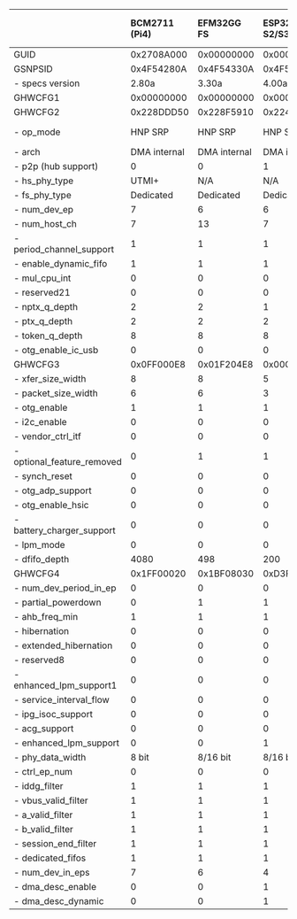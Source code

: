 |                            | BCM2711 (Pi4)   | EFM32GG FS   | ESP32-S2/S3   | ESP32-P4     | ST F407/411/429 FS   | ST F407/429 HS   | ST F412/767 FS   | ST F723 FS   | ST F723 HS   | ST F769      | ST H743 HS   | ST L476 FS   | ST U5A5 HS   | GD32VF103 FS   | XMC4500      |
|:---------------------------|:----------------|:-------------|:--------------|:-------------|:---------------------|:-----------------|:-----------------|:-------------|:-------------|:-------------|:-------------|:-------------|:-------------|:---------------|:-------------|
| GUID                       | 0x2708A000      | 0x00000000   | 0x00000000    | 0x00000000   | 0x00001200           | 0x00001100       | 0x00002000       | 0x00003000   | 0x00003100   | 0x00002100   | 0x00002300   | 0x00002000   | 0x00005000   | 0x00001000     | 0x00AEC000   |
| GSNPSID                    | 0x4F54280A      | 0x4F54330A   | 0x4F54400A    | 0x4F54400A   | 0x4F54281A           | 0x4F54281A       | 0x4F54320A       | 0x4F54330A   | 0x4F54330A   | 0x4F54320A   | 0x4F54330A   | 0x4F54310A   | 0x4F54411A   | 0x00000000     | 0x4F54292A   |
| - specs version            | 2.80a           | 3.30a        | 4.00a         | 4.00a        | 2.81a                | 2.81a            | 3.20a            | 3.30a        | 3.30a        | 3.20a        | 3.30a        | 3.10a        | 4.11a        | 0.00W          | 2.92a        |
| GHWCFG1                    | 0x00000000      | 0x00000000   | 0x00000000    | 0x00000000   | 0x00000000           | 0x00000000       | 0x00000000       | 0x00000000   | 0x00000000   | 0x00000000   | 0x00000000   | 0x00000000   | 0x00000000   | 0x00000000     | 0x00000000   |
| GHWCFG2                    | 0x228DDD50      | 0x228F5910   | 0x224DD930    | 0x215FFFD0   | 0x229DCD20           | 0x229ED590       | 0x229ED520       | 0x229ED520   | 0x229FE1D0   | 0x229FE190   | 0x229FE190   | 0x229ED520   | 0x228FE052   | 0x00000000     | 0x228F5930   |
| - op_mode                  | HNP SRP         | HNP SRP      | HNP SRP       | HNP SRP      | HNP SRP              | HNP SRP          | HNP SRP          | HNP SRP      | HNP SRP      | HNP SRP      | HNP SRP      | HNP SRP      | noHNP noSRP  | HNP SRP        | HNP SRP      |
| - arch                     | DMA internal    | DMA internal | DMA internal  | DMA internal | Slave only           | DMA internal     | Slave only       | Slave only   | DMA internal | DMA internal | DMA internal | Slave only   | DMA internal | Slave only     | DMA internal |
| - p2p (hub support)        | 0               | 0            | 1             | 0            | 1                    | 0                | 1                | 1            | 0            | 0            | 0            | 1            | 0            | 0              | 1            |
| - hs_phy_type              | UTMI+           | N/A          | N/A           | UTMI+/ULPI   | N/A                  | ULPI             | N/A              | N/A          | UTMI+/ULPI   | ULPI         | ULPI         | N/A          | UTMI+        | N/A            | N/A          |
| - fs_phy_type              | Dedicated       | Dedicated    | Dedicated     | Shared ULPI  | Dedicated            | Dedicated        | Dedicated        | Dedicated    | Dedicated    | Dedicated    | Dedicated    | Dedicated    | N/A          | N/A            | Dedicated    |
| - num_dev_ep               | 7               | 6            | 6             | 15           | 3                    | 5                | 5                | 5            | 8            | 8            | 8            | 5            | 8            | 0              | 6            |
| - num_host_ch              | 7               | 13           | 7             | 15           | 7                    | 11               | 11               | 11           | 15           | 15           | 15           | 11           | 15           | 0              | 13           |
| - period_channel_support   | 1               | 1            | 1             | 1            | 1                    | 1                | 1                | 1            | 1            | 1            | 1            | 1            | 1            | 0              | 1            |
| - enable_dynamic_fifo      | 1               | 1            | 1             | 1            | 1                    | 1                | 1                | 1            | 1            | 1            | 1            | 1            | 1            | 0              | 1            |
| - mul_cpu_int              | 0               | 0            | 0             | 1            | 1                    | 1                | 1                | 1            | 1            | 1            | 1            | 1            | 0            | 0              | 0            |
| - reserved21               | 0               | 0            | 0             | 0            | 0                    | 0                | 0                | 0            | 0            | 0            | 0            | 0            | 0            | 0              | 0            |
| - nptx_q_depth             | 2               | 2            | 1             | 1            | 2                    | 2                | 2                | 2            | 2            | 2            | 2            | 2            | 2            | 0              | 2            |
| - ptx_q_depth              | 2               | 2            | 2             | 1            | 2                    | 2                | 2                | 2            | 2            | 2            | 2            | 2            | 2            | 0              | 2            |
| - token_q_depth            | 8               | 8            | 8             | 8            | 8                    | 8                | 8                | 8            | 8            | 8            | 8            | 8            | 8            | 0              | 8            |
| - otg_enable_ic_usb        | 0               | 0            | 0             | 0            | 0                    | 0                | 0                | 0            | 0            | 0            | 0            | 0            | 0            | 0              | 0            |
| GHWCFG3                    | 0x0FF000E8      | 0x01F204E8   | 0x00C804B5    | 0x03805EB5   | 0x020001E8           | 0x03F403E8       | 0x0200D1E8       | 0x0200D1E8   | 0x03EED2E8   | 0x03EED2E8   | 0x03B8D2E8   | 0x0200D1E8   | 0x03B882E8   | 0x00000000     | 0x027A01E5   |
| - xfer_size_width          | 8               | 8            | 5             | 5            | 8                    | 8                | 8                | 8            | 8            | 8            | 8            | 8            | 8            | 0              | 5            |
| - packet_size_width        | 6               | 6            | 3             | 3            | 6                    | 6                | 6                | 6            | 6            | 6            | 6            | 6            | 6            | 0              | 6            |
| - otg_enable               | 1               | 1            | 1             | 1            | 1                    | 1                | 1                | 1            | 1            | 1            | 1            | 1            | 1            | 0              | 1            |
| - i2c_enable               | 0               | 0            | 0             | 0            | 1                    | 1                | 1                | 1            | 0            | 0            | 0            | 1            | 0            | 0              | 1            |
| - vendor_ctrl_itf          | 0               | 0            | 0             | 1            | 0                    | 1                | 0                | 0            | 1            | 1            | 1            | 0            | 1            | 0              | 0            |
| - optional_feature_removed | 0               | 1            | 1             | 1            | 0                    | 0                | 0                | 0            | 0            | 0            | 0            | 0            | 0            | 0              | 0            |
| - synch_reset              | 0               | 0            | 0             | 1            | 0                    | 0                | 0                | 0            | 0            | 0            | 0            | 0            | 0            | 0              | 0            |
| - otg_adp_support          | 0               | 0            | 0             | 1            | 0                    | 0                | 1                | 1            | 1            | 1            | 1            | 1            | 0            | 0              | 0            |
| - otg_enable_hsic          | 0               | 0            | 0             | 0            | 0                    | 0                | 0                | 0            | 0            | 0            | 0            | 0            | 0            | 0              | 0            |
| - battery_charger_support  | 0               | 0            | 0             | 1            | 0                    | 0                | 1                | 1            | 1            | 1            | 1            | 1            | 0            | 0              | 0            |
| - lpm_mode                 | 0               | 0            | 0             | 0            | 0                    | 0                | 1                | 1            | 1            | 1            | 1            | 1            | 1            | 0              | 0            |
| - dfifo_depth              | 4080            | 498          | 200           | 896          | 512                  | 1012             | 512              | 512          | 1006         | 1006         | 952          | 512          | 952          | 0              | 634          |
| GHWCFG4                    | 0x1FF00020      | 0x1BF08030   | 0xD3F0A030    | 0xDFF1A030   | 0x0FF08030           | 0x17F00030       | 0x17F08030       | 0x17F08030   | 0x23F00030   | 0x23F00030   | 0xE3F00030   | 0x17F08030   | 0xE2103E30   | 0x00000000     | 0xDBF08030   |
| - num_dev_period_in_ep     | 0               | 0            | 0             | 0            | 0                    | 0                | 0                | 0            | 0            | 0            | 0            | 0            | 0            | 0              | 0            |
| - partial_powerdown        | 0               | 1            | 1             | 1            | 1                    | 1                | 1                | 1            | 1            | 1            | 1            | 1            | 1            | 0              | 1            |
| - ahb_freq_min             | 1               | 1            | 1             | 1            | 1                    | 1                | 1                | 1            | 1            | 1            | 1            | 1            | 1            | 0              | 1            |
| - hibernation              | 0               | 0            | 0             | 0            | 0                    | 0                | 0                | 0            | 0            | 0            | 0            | 0            | 0            | 0              | 0            |
| - extended_hibernation     | 0               | 0            | 0             | 0            | 0                    | 0                | 0                | 0            | 0            | 0            | 0            | 0            | 0            | 0              | 0            |
| - reserved8                | 0               | 0            | 0             | 0            | 0                    | 0                | 0                | 0            | 0            | 0            | 0            | 0            | 0            | 0              | 0            |
| - enhanced_lpm_support1    | 0               | 0            | 0             | 0            | 0                    | 0                | 0                | 0            | 0            | 0            | 0            | 0            | 1            | 0              | 0            |
| - service_interval_flow    | 0               | 0            | 0             | 0            | 0                    | 0                | 0                | 0            | 0            | 0            | 0            | 0            | 1            | 0              | 0            |
| - ipg_isoc_support         | 0               | 0            | 0             | 0            | 0                    | 0                | 0                | 0            | 0            | 0            | 0            | 0            | 1            | 0              | 0            |
| - acg_support              | 0               | 0            | 0             | 0            | 0                    | 0                | 0                | 0            | 0            | 0            | 0            | 0            | 1            | 0              | 0            |
| - enhanced_lpm_support     | 0               | 0            | 1             | 1            | 0                    | 0                | 0                | 0            | 0            | 0            | 0            | 0            | 1            | 0              | 0            |
| - phy_data_width           | 8 bit           | 8/16 bit     | 8/16 bit      | 8/16 bit     | 8/16 bit             | 8 bit            | 8/16 bit         | 8/16 bit     | 8 bit        | 8 bit        | 8 bit        | 8/16 bit     | 8 bit        | 8 bit          | 8/16 bit     |
| - ctrl_ep_num              | 0               | 0            | 0             | 1            | 0                    | 0                | 0                | 0            | 0            | 0            | 0            | 0            | 0            | 0              | 0            |
| - iddg_filter              | 1               | 1            | 1             | 1            | 1                    | 1                | 1                | 1            | 1            | 1            | 1            | 1            | 1            | 0              | 1            |
| - vbus_valid_filter        | 1               | 1            | 1             | 1            | 1                    | 1                | 1                | 1            | 1            | 1            | 1            | 1            | 0            | 0              | 1            |
| - a_valid_filter           | 1               | 1            | 1             | 1            | 1                    | 1                | 1                | 1            | 1            | 1            | 1            | 1            | 0            | 0              | 1            |
| - b_valid_filter           | 1               | 1            | 1             | 1            | 1                    | 1                | 1                | 1            | 1            | 1            | 1            | 1            | 0            | 0              | 1            |
| - session_end_filter       | 1               | 1            | 1             | 1            | 1                    | 1                | 1                | 1            | 1            | 1            | 1            | 1            | 0            | 0              | 1            |
| - dedicated_fifos          | 1               | 1            | 1             | 1            | 1                    | 1                | 1                | 1            | 1            | 1            | 1            | 1            | 1            | 0              | 1            |
| - num_dev_in_eps           | 7               | 6            | 4             | 7            | 3                    | 5                | 5                | 5            | 8            | 8            | 8            | 5            | 8            | 0              | 6            |
| - dma_desc_enable          | 0               | 0            | 1             | 1            | 0                    | 0                | 0                | 0            | 0            | 0            | 1            | 0            | 1            | 0              | 1            |
| - dma_desc_dynamic         | 0               | 0            | 1             | 1            | 0                    | 0                | 0                | 0            | 0            | 0            | 1            | 0            | 1            | 0              | 1            |
